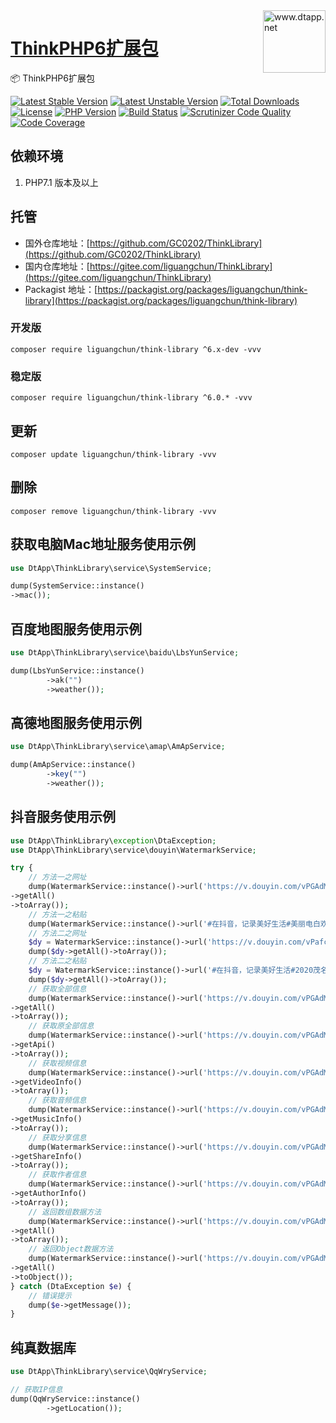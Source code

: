 <img align="right" width="100" src="https://kodo-cdn.dtapp.net/04/999e9f2f06d396968eacc10ce9bc8a.png" alt="www.dtapp.net"/>

<h1 align="left"><a href="https://www.dtapp.net/">ThinkPHP6扩展包</a></h1>

📦 ThinkPHP6扩展包

[![Latest Stable Version](https://poser.pugx.org/liguangchun/think-library/v/stable)](https://packagist.org/packages/liguangchun/think-library) 
[![Latest Unstable Version](https://poser.pugx.org/liguangchun/think-library/v/unstable)](https://packagist.org/packages/liguangchun/think-library) 
[![Total Downloads](https://poser.pugx.org/liguangchun/think-library/downloads)](https://packagist.org/packages/liguangchun/think-library) 
[![License](https://poser.pugx.org/liguangchun/think-library/license)](https://packagist.org/packages/liguangchun/think-library)
[![PHP Version](https://img.shields.io/badge/php-%3E%3D7.1-8892BF.svg)](http://www.php.net/)
[![Build Status](https://travis-ci.org/GC0202/ThinkLibrary.svg?branch=6.0)](https://travis-ci.org/GC0202/ThinkLibrary)
[![Scrutinizer Code Quality](https://scrutinizer-ci.com/g/GC0202/ThinkLibrary/badges/quality-score.png?b=6.0)](https://scrutinizer-ci.com/g/GC0202/ThinkLibrary/?branch=6.0)
[![Code Coverage](https://scrutinizer-ci.com/g/GC0202/ThinkLibrary/badges/coverage.png?b=6.0)](https://scrutinizer-ci.com/g/GC0202/ThinkLibrary/?branch=6.0)

## 依赖环境

1. PHP7.1 版本及以上

## 托管

- 国外仓库地址：[https://github.com/GC0202/ThinkLibrary](https://github.com/GC0202/ThinkLibrary)
- 国内仓库地址：[https://gitee.com/liguangchun/ThinkLibrary](https://gitee.com/liguangchun/ThinkLibrary)
- Packagist 地址：[https://packagist.org/packages/liguangchun/think-library](https://packagist.org/packages/liguangchun/think-library)

### 开发版
```text
composer require liguangchun/think-library ^6.x-dev -vvv
```

### 稳定版
```text
composer require liguangchun/think-library ^6.0.* -vvv
```

## 更新

```text
composer update liguangchun/think-library -vvv
```

## 删除

```text
composer remove liguangchun/think-library -vvv
```

## 获取电脑Mac地址服务使用示例

```php
use DtApp\ThinkLibrary\service\SystemService;

dump(SystemService::instance()
->mac());
```

## 百度地图服务使用示例

```php
use DtApp\ThinkLibrary\service\baidu\LbsYunService;

dump(LbsYunService::instance()
        ->ak("")
        ->weather());
```

## 高德地图服务使用示例

```php
use DtApp\ThinkLibrary\service\amap\AmApService;

dump(AmApService::instance()
        ->key("")
        ->weather());
```

## 抖音服务使用示例

```php
use DtApp\ThinkLibrary\exception\DtaException;
use DtApp\ThinkLibrary\service\douyin\WatermarkService;

try {
    // 方法一之网址
    dump(WatermarkService::instance()->url('https://v.douyin.com/vPGAdM/')
->getAll()
->toArray());
    // 方法一之粘贴
    dump(WatermarkService::instance()->url('#在抖音，记录美好生活#美丽电白欢迎您 https://v.douyin.com/vPGAdM/ 复制此链接，打开【抖音短视频】，直接观看视频！')->getAll()->toArray());
    // 方法二之网址
    $dy = WatermarkService::instance()->url('https://v.douyin.com/vPafcr/');
    dump($dy->getAll()->toArray());
    // 方法二之粘贴
    $dy = WatermarkService::instance()->url('#在抖音，记录美好生活#2020茂名加油，广州加油，武汉加油！中国加油，众志成城！#航拍 #茂名#武汉 #广州 #旅拍 @抖音小助手 https://v.douyin.com/vPafcr/ 复制此链接，打开【抖音短视频】，直接观看视频！');
    dump($dy->getAll()->toArray());
    // 获取全部信息
    dump(WatermarkService::instance()->url('https://v.douyin.com/vPGAdM/')
->getAll()
->toArray());
    // 获取原全部信息
    dump(WatermarkService::instance()->url('https://v.douyin.com/vPGAdM/')
->getApi()
->toArray());
    // 获取视频信息
    dump(WatermarkService::instance()->url('https://v.douyin.com/vPGAdM/')
->getVideoInfo()
->toArray());
    // 获取音频信息
    dump(WatermarkService::instance()->url('https://v.douyin.com/vPGAdM/')
->getMusicInfo()
->toArray());
    // 获取分享信息
    dump(WatermarkService::instance()->url('https://v.douyin.com/vPGAdM/')
->getShareInfo()
->toArray());
    // 获取作者信息
    dump(WatermarkService::instance()->url('https://v.douyin.com/vPGAdM/')
->getAuthorInfo()
->toArray());
    // 返回数组数据方法
    dump(WatermarkService::instance()->url('https://v.douyin.com/vPGAdM/')
->getAll()
->toArray());
    // 返回Object数据方法
    dump(WatermarkService::instance()->url('https://v.douyin.com/vPGAdM/')
->getAll()
->toObject());
} catch (DtaException $e) {
    // 错误提示
    dump($e->getMessage());
}
```

## 纯真数据库

```php
use DtApp\ThinkLibrary\service\QqWryService;

// 获取IP信息
dump(QqWryService::instance()
        ->getLocation());
```
